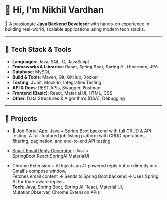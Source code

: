# 👋 Hi, I'm Nikhil Vardhan

🎯 A passionate **Java Backend Developer** with hands-on experience in building real-world, scalable applications using modern tech stacks.

---

## 🔧 Tech Stack & Tools

- **Languages**: Java, SQL, C, JavaScript  
- **Frameworks & Libraries**: React, Spring Boot, Spring AI, Hibernate, JPA  
- **Database**: MySQL  
- **Build & Tools**: Maven, Git, GitHub, Docker  
- **Testing**: JUnit, Mockito, Integration Testing  
- **API & Docs**: REST APIs, Swagger, Postman  
- **Frontend (Basic)**: React, Material UI, HTML, CSS 
- **Other**: Data Structures & Algorithms (DSA), Debugging

---
## 🚀 Projects
- 💼 [Job Portal App](https://github.com/Nikhil-Vardhan1911/jobportal): Java + Spring Boot backend with full CRUD & API testing.
   A full-featured job listing platform with CRUD operations, filtering, pagination, and end-to-end API testing.  

- [Smart Email Reply Generator](https://github.com/Nikhil-Vardhan1911/SmartEmail-Reply-Generator) : Java + SpringBoot,React,SpringAi,MaterialUi
- Chrome Extension + AI
Injects an AI-powered reply button directly into Gmail's compose window.  
Fetches email content → Sends to Spring Boot backend → Uses Spring AI for tone-aware replies.  
**Tech**: Java, Spring Boot, Spring AI, React, Material UI, MutationObserver, Chrome Extension APIs
